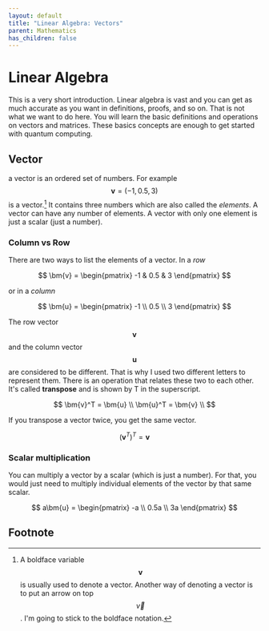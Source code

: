```yaml
---
layout: default
title: "Linear Algebra: Vectors"
parent: Mathematics
has_children: false
---
```


# Linear Algebra
This is a very short introduction. 
Linear algebra is vast and you can get as much accurate as you want in definitions, proofs, and so on. 
That is not what we want to do here. 
You will learn the basic definitions and operations on vectors and matrices. 
These basics concepts are enough to get started with quantum computing.

## Vector
a vector is an ordered set of numbers.
For example $$\bm{v} = (-1, 0.5, 3)$$ is a vector.[^1] 
It contains three numbers which are also called the _elements_. 
A vector can have any number of elements. 
A vector with only one element is just a scalar (just a number). 

### Column vs Row
There are two ways to list the elements of a vector. In a _row_ 

$$
\bm{v} = 
\begin{pmatrix}
-1 & 0.5 & 3
\end{pmatrix}
$$

or in a _column_ 

$$
\bm{u} = 
\begin{pmatrix}
-1 \\ 0.5 \\ 3
\end{pmatrix}
$$

The row vector $$\bm{v}$$ and the column vector $$\bm{u}$$ are considered to be different.
That is why I used two different letters to represent them. 
There is an operation that relates these two to each other. 
It's called **transpose** and is shown by T in the superscript. 

$$
\bm{v}^T = \bm{u} \\ 
\bm{u}^T = \bm{v} \\  
$$

If you transpose a vector twice, you get the same vector. 

$$
(\bm{v}^T)^T = \bm{v}
$$

### Scalar multiplication 
You can multiply a vector by a scalar (which is just a number). 
For that, you would just need to multiply individual elements of the vector by that same scalar. 

$$
a\bm{u} = 
\begin{pmatrix}
-a \\ 0.5a \\ 3a
\end{pmatrix}
$$




## Footnote
[^1]: A boldface variable $$\bm{v}$$ is usually used to denote a vector. Another way of denoting a vector is to put an arrow on top $$\overrightarrow{v}$$. I'm going to stick to the boldface notation. 



